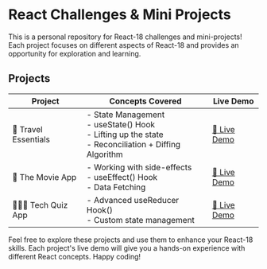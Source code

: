 # React Challenges & Mini Projects

This is a personal repository for React-18 challenges and mini-projects! Each project focuses on different aspects of React-18 and provides an opportunity for exploration and learning.

## Projects

| Project              | Concepts Covered                                                                                             | Live Demo                                                                       |
| -------------------- | ------------------------------------------------------------------------------------------------------------ | ------------------------------------------------------------------------------- |
| 🔆 Travel Essentials | - State Management <br>- useState() Hook <br>- Lifting up the state <br>- Reconciliation + Diffing Algorithm | [🔗 Live Demo](https://travelessentials.netlify.app)                           |
| 🎥 The Movie App     | - Working with side-effects<br>- useEffect() Hook <br>- Data Fetching                                        | [🔗 Live Demo](https://themovieappbytdg.netlify.app)                           |
| 🤹🏻‍♀️ Tech Quiz App     | - Advanced useReducer Hook() <br>- Custom state management                                                 | [🔗 Live Demo](https://techquizapptdg.netlify.app/)                            |

Feel free to explore these projects and use them to enhance your React-18 skills. Each project's live demo will give you a hands-on experience with different React concepts. Happy coding!
